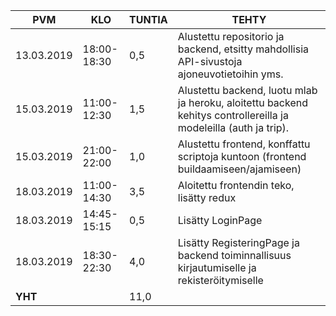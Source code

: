 PVM | KLO | TUNTIA | TEHTY |
|---|---|---|---|
13.03.2019|18:00-18:30|0,5|Alustettu repositorio ja backend, etsitty mahdollisia API-sivustoja ajoneuvotietoihin yms.|
15.03.2019|11:00-12:30|1,5|Alustettu backend, luotu mlab ja heroku, aloitettu backend kehitys controllereilla ja modeleilla (auth ja trip).|
15.03.2019|21:00-22:00|1,0|Alustettu frontend, konffattu scriptoja kuntoon (frontend buildaamiseen/ajamiseen)|
18.03.2019|11:00-14:30|3,5|Aloitettu frontendin teko, lisätty redux|
18.03.2019|14:45-15:15|0,5|Lisätty LoginPage|
18.03.2019|18:30-22:30|4,0|Lisätty RegisteringPage ja backend toiminnallisuus kirjautumiselle ja rekisteröitymiselle|
**YHT**||11,0|
